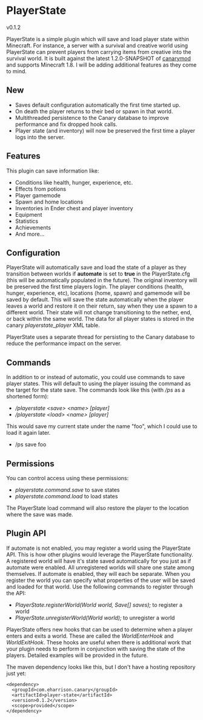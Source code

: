 PlayerState
===========
v0.1.2

PlayerState is a simple plugin which will save and load player state within Minecraft. For instance, a server with a survival and creative world using PlayerState can prevent players from carrying items from creative into the survival world. It is built against the latest 1.2.0-SNAPSHOT of [canarymod](http://www.canarymod.net/) and supports Minecraft 1.8. I will be adding additional features as they come to mind.

## New

* Saves default configuration automatically the first time started up.
* On death the player returns to their bed or spawn in that world.
* Multithreaded persistence to the Canary database to improve performance and fix dropped hook calls.
* Player state (and inventory) will now be preserved the first time a player logs into the server.

## Features

This plugin can save information like:

* Conditions like health, hunger, experience, etc.
* Effects from potions
* Player gamemode
* Spawn and home locations
* Inventories in Ender chest and player inventory
* Equipment
* Statistics
* Achievements
* And more...

## Configuration

PlayerState will automatically save and load the state of a player as they transition between worlds if __automate__ is set to __true__ in the PlayerState.cfg (this will be automatically populated in the future). The original inventory will be preserved the first time players login. The player conditions (health, hunger, experience, etc), locations (home, spawn) and gamemode will be saved by default. This will save the state automatically when the player leaves a world and restore it on their return, say when they use a spawn to a different world. Their state will not change transitioning to the nether, end, or back within the same world. The data for all player states is stored in the canary _playerstate_player_ XML table.

PlayerState uses a separate thread for persisting to the Canary database to reduce the performance impact on the server.

## Commands

In addition to or instead of automatic, you could use commands to save player states. This will default to using the player issuing the command as the target for the state save. The commands look like this (with _/ps_ as a shortened form):

* _/playerstate &lt;save&gt; &lt;name&gt; [player]_
* _/playerstate &lt;load&gt; &lt;name&gt; [player]_

This would save my current state under the name "foo", which I could use to load it again later.
* /ps save foo

## Permissions

You can control access using these permissions:

* _playerstate.command.save_ to save states
* _playerstate.command.load_ to load states

The PlayerState load command will also restore the player to the location where the save was made.

## Plugin API

If automate is not enabled, you may register a world using the PlayerState API. This is how other plugins would leverage the PlayerState functionality. A registered world will have it's state saved automatically for you just as if automate were enabled. All unregistered worlds will share one state among themselves. If automate is enabled, they will each be separate. When you register the world you can specify what properties of the user will be saved and loaded for that world. Use the following commands to register through the API:

* _PlayerState.registerWorld(World world, Save[] saves);_ to register a world
* _PlayerState.unregisterWorld(World world);_ to unregister a world

PlayerState offers new hooks that can be used to determine when a player enters and exits a world. These are called the _WorldEnterHook_ and _WorldExitHook_. These hooks are useful when there is additional work that your plugin needs to perform in conjunction with saving the state of the players. Detailed examples will be provided in the future.

The maven dependency looks like this, but I don't have a hosting repository just yet:

    <dependency>
      <groupId>com.eharrison.canary</groupId>
      <artifactId>player-state</artifactId>
      <version>0.1.2</version>
      <scope>provided</scope>
    </dependency>
